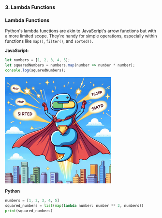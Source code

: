 
### 3. Lambda Functions

### Lambda Functions
Python's lambda functions are akin to JavaScript's arrow functions but with a more limited scope. They're handy for simple operations, especially within functions like `map()`, `filter()`, and `sorted()`.

**JavaScript:**
```javascript
let numbers = [1, 2, 3, 4, 5];
let squaredNumbers = numbers.map(number => number * number);
console.log(squaredNumbers);
```

![Lambda Functions](./images/3.png)

**Python**
```python
numbers = [1, 2, 3, 4, 5]
squared_numbers = list(map(lambda number: number ** 2, numbers))
print(squared_numbers)
```

